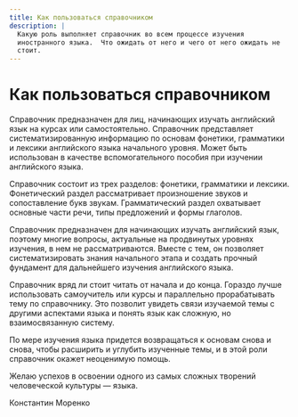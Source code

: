 ```yaml
---
title: Как пользоваться справочником
description: |
  Какую роль выполняет справочник во всем процессе изучения
  иностранного языка.  Что ожидать от него и чего от него ожидать не
  стоит.
---
```


# Как пользоваться справочником

Справочник предназначен для лиц, начинающих изучать английский язык на
курсах или самостоятельно.  Справочник представляет
систематизированную информацию по основам фонетики, грамматики и
лексики английского языка начального уровня.  Может быть использован в
качестве вспомогательного пособия при изучении английского языка.

Справочник состоит из трех разделов: фонетики, грамматики и лексики.
Фонетический раздел рассматривает произношение звуков и сопоставление
букв звукам.  Грамматический раздел охватывает основные части речи,
типы предложений и формы глаголов.

Справочник предназначен для начинающих изучать английский язык,
поэтому многие вопросы, актуальные на продвинутых уровнях изучения, в
нем не рассматриваются.  Вместе с тем, он позволяет систематизировать
знания начального этапа и создать прочный фундамент для дальнейшего
изучения английского языка.

Справочник вряд ли стоит читать от начала и до конца.  Гораздо лучше
использовать самоучитель или курсы и параллельно прорабатывать тему по
справочнику.  Это позволит увидеть связи изучаемой темы с другими
аспектами языка и понять язык как сложную, но взаимосвязанную систему.

По мере изучения языка придется возвращаться к основам снова и снова,
чтобы расширить и углубить изученные темы, и в этой роли справочник
окажет неоценимую помощь.

Желаю успехов в освоении одного из самых сложных творений человеческой
культуры — языка.

Константин Моренко

